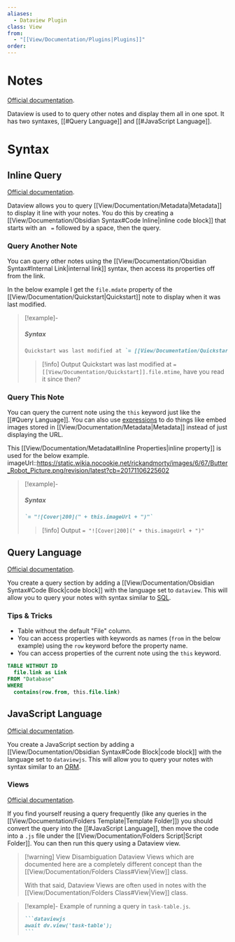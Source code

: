 ```yaml
---
aliases:
  - Dataview Plugin
class: View
from:
  - "[[View/Documentation/Plugins|Plugins]]"
order:
---
```

# Notes

[Official documentation](https://blacksmithgu.github.io/obsidian-dataview/).

Dataview is used to to query other notes and display them all in one spot. It has two syntaxes, [[#Query Language]] and [[#JavaScript Language]].

# Syntax

## Inline Query

[Official documentation](https://blacksmithgu.github.io/obsidian-dataview/queries/dql-js-inline/).

Dataview allows you to query [[View/Documentation/Metadata|Metadata]] to display it line with your notes. You do this by creating a [[View/Documentation/Obsidian Syntax#Code Inline|inline code block]] that starts with an ` =` followed by a space, then the query.

### Query Another Note

You can query other notes using the [[View/Documentation/Obsidian Syntax#Internal Link|internal link]] syntax, then access its properties off from the link.

In the below example I get the `file.mdate` property of the [[View/Documentation/Quickstart|Quickstart]] note to display when it was last modified.

> [!example]-
> ##### Syntax
> ```md
> Quickstart was last modified at `= [[View/Documentation/Quickstart]].file.mtime`, have you read it since then?
> ```
> > [!info] Output
> > Quickstart was last modified at `= [[View/Documentation/Quickstart]].file.mtime`, have you read it since then?

### Query This Note

You can query the current note using the `this` keyword just like the [[#Query Language]]. You can also use [expressions](https://blacksmithgu.github.io/obsidian-dataview/reference/expressions/) to do things like embed images stored in [[View/Documentation/Metadata|Metadata]] instead of just displaying the URL.

This [[View/Documentation/Metadata#Inline Properties|inline property]] is used for the below example.
imageUrl::https://static.wikia.nocookie.net/rickandmorty/images/6/67/Butter_Robot_Picture.png/revision/latest?cb=20171106225602

> [!example]-
> ##### Syntax
> ```md
> `= "![Cover|200](" + this.imageUrl + ")"`
> ```
> > [!info] Output
> > `= "![Cover|200](" + this.imageUrl + ")"`

## Query Language

[Official documentation](https://blacksmithgu.github.io/obsidian-dataview/queries/structure/).

You create a query section by adding a [[View/Documentation/Obsidian Syntax#Code Block|code block]] with the language set to `dataview`. This will allow you to query your notes with syntax similar to [SQL](https://www.w3schools.com/sql/).

### Tips & Tricks

- Table without the default "File" column.
- You can access properties with keywords as names (`from` in the below example) using the `row` keyword before the property name.
- You can access properties of the current note using the `this` keyword.

```sql
TABLE WITHOUT ID
  file.link as Link
FROM "Database"
WHERE
  contains(row.from, this.file.link)
```

## JavaScript Language

[Official documentation](https://blacksmithgu.github.io/obsidian-dataview/api/intro/).

You create a JavaScript section by adding a [[View/Documentation/Obsidian Syntax#Code Block|code block]] with the language set to `dataviewjs`. This will allow you to query your notes with syntax similar to an [ORM](https://en.wikipedia.org/wiki/Object–relational_mapping).

### Views

[Official documentation](https://blacksmithgu.github.io/obsidian-dataview/api/code-reference/#dvviewpath-input).

If you find yourself reusing a query frequently (like any queries in the [[View/Documentation/Folders Template|Template Folder]]) you should convert the query into the [[#JavaScript Language]], then move the code into a `.js` file under the [[View/Documentation/Folders Script|Script Folder]]. You can then run this query using a Dataview view.

> [!warning] View Disambiguation
> Dataview Views which are documented here are a completely different concept than the [[View/Documentation/Folders Class#View|View]] class.
>
> With that said, Dataview Views are often used in notes with the [[View/Documentation/Folders Class#View|View]] class.

> [!example]- Example of running a query in `task-table.js`.
> ````md
> ```dataviewjs
> await dv.view('task-table');
> ```
> ````
